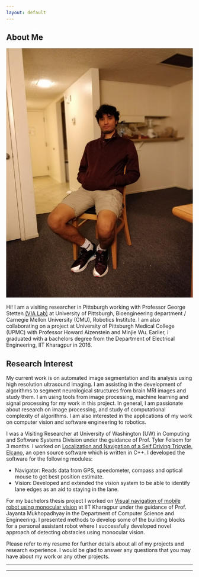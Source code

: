 ```yaml
---
layout: default
---
```


## About Me

<img class="profile-picture" src="Ayush1.jpg">

Hi! I am a visiting researcher in Pittsburgh working with Professor George Stetten [(VIA Lab)](http://www.vialab.org/main/Home/People.html) at University of Pittsburgh, Bioengineering department / Carnegie Mellon University (CMU), Robotics Institute. I am also collaborating on a project at University of Pittsburgh Medical College (UPMC) with Professor Howard Aizenstein and Minjie Wu. Earlier, I graduated with a bachelors degree from the Department of Electrical Engineering, IIT Kharagpur in 2016.

## Research Interest

My current work is on automated image segmentation and its analysis using high resolution ultrasound imaging. I am assisting in the development of algorithms to segment neurological structures from brain MRI images and study them. I am using tools from image processing, machine learning and signal processing for my work in this project. In general, I am passionate about research on image processing, and study of computational complexity of algorithms. I am also interested in the applications of my work on computer vision and software engineering to robotics.


I was a Visiting Researcher at University of Washington (UW) in Computing and Software Systems Division under the guidance of Prof. Tyler Folsom for 3 months. I worked on [Localization and Navigation of a Self Driving Tricycle, Elcano](https://github.com/Sailja/elcano), an open source software which is written in C++. I developed the software for the following modules:
* Navigator: Reads data from GPS, speedometer, compass and optical mouse to get best position estimate.
* Vision: Developed and extended the vision system to be able to identify lane edges as an aid to staying in the lane.


For my bachelors thesis project I worked on [Visual navigation of mobile robot using monocular vision](https://github.com/Sailja/Visual-based-navigation) at IIT Kharagpur under the guidance of Prof. Jayanta Mukhopadhyay in the Department of Computer Science and Engineering. I presented methods to develop some of the building blocks for a personal assistant robot where I successfully developed novel approach of detecting obstacles using monocular vision.

Please refer to my resume for further details about all of my projects and research experience. I would be glad to answer any questions that you may have about my work or any other projects. 


---
<hr>
